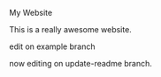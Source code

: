 My Website

This is a really awesome website.

edit on example branch

now editing on update-readme branch.
